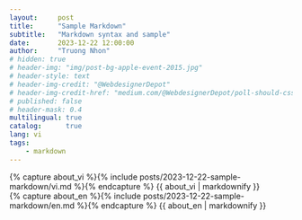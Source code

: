 ```yaml
---
layout:     post
title:      "Sample Markdown"
subtitle:   "Markdown syntax and sample"
date:       2023-12-22 12:00:00
author:     "Truong Nhon"
# hidden: true
# header-img: "img/post-bg-apple-event-2015.jpg"
# header-style: text
# header-img-credit: "@WebdesignerDepot"
# header-img-credit-href: "medium.com/@WebdesignerDepot/poll-should-css-become-more-like-a-programming-language-c74eb26a4270"
# published: false
# header-mask: 0.4
multilingual: true
catalog:      true
lang: vi
tags:
    - markdown
---
```


<!-- VietNamese Version -->
<div class="vi post-container">
    {% capture about_vi %}{% include posts/2023-12-22-sample-markdown/vi.md %}{% endcapture %}
    {{ about_vi | markdownify }}
</div>

<!-- English Version -->
<div class="en post-container">
    {% capture about_en %}{% include posts/2023-12-22-sample-markdown/en.md %}{% endcapture %}
    {{ about_en | markdownify }}
</div>
